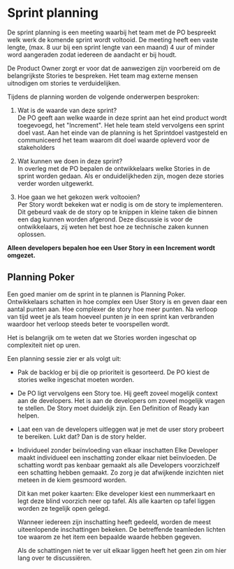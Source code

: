 # Sprint planning
De sprint planning is een meeting waarbij het team met de PO bespreekt welk werk de komende sprint wordt voltooid.
De meeting heeft een vaste lengte, (max. 8 uur bij een sprint lengte van een maand) 4 uur of minder word aangeraden
zodat iedereen de aandacht er bij houdt.

De Product Owner zorgt er voor dat de aanwezigen zijn voorbereid om de belangrijkste Stories te bespreken.
Het team mag externe mensen uitnodigen om stories te verduidelijken.

Tijdens de planning worden de volgende onderwerpen besproken:

1. Wat is de waarde van deze sprint? <br>
  De PO geeft aan welke waarde in deze sprint aan het eind product wordt toegevoegd, het "Increment".
  Het hele team steld vervolgens een sprint doel vast. Aan het einde van de planning is het Sprintdoel vastgesteld
  en communiceerd het team waarom dit doel waarde opleverd voor de stakeholders

2. Wat kunnen we doen in deze sprint? <br>
  In overleg met de PO bepalen de ontwikkelaars welke Stories in de sprint worden gedaan.
  Als er onduidelijkheden zijn, mogen deze stories verder worden uitgewerkt.

3. Hoe gaan we het gekozen werk voltooien? <br>
  Per Story wordt bekeken wat er nodig is om de story te implementeren. Dit gebeurd vaak de de story op te knippen in kleine taken
  die binnen een dag kunnen worden afgerond. Deze discussie is voor de ontwikkelaars, zij weten het best hoe ze technische
  zaken kunnen oplossen.

**Alleen developers bepalen hoe een User Story in een Increment wordt omgezet.**



## Planning Poker
Een goed manier om de sprint in te plannen is Planning Poker.
Ontwikkelaars schatten in hoe complex een User Story is en geven daar een aantal punten aan.
Hoe complexer de story hoe meer punten. Na verloop van tijd weet je als team hoeveel punten je
in een sprint kan verbranden waardoor het verloop steeds beter te voorspellen wordt.

Het is belangrijk om te weten dat we Stories worden ingeschat op complexiteit niet op uren.


Een planning sessie zier er als volgt uit:

- Pak de backlog er bij die op prioriteit is gesorteerd. De PO kiest de stories welke ingeschat moeten worden.
- De PO ligt vervolgens een Story toe. Hij geeft zoveel mogelijk context aan de developers. Het is aan de developers
  om zoveel mogelijk vragen te stellen. De Story moet duidelijk zijn. Een Definition of Ready kan helpen.

- Laat een van de developers uitleggen wat je met de user story probeert te bereiken.
  Lukt dat? Dan is de story helder.

- Individueel zonder beïnvloeding van elkaar inschatten
  Elke Developer maakt individueel een inschatting zonder elkaar niet beïnvloeden. De schatting wordt
  pas kenbaar gemaakt als alle Developers voorzichzelf een schatting hebben gemaakt. Zo zorg je dat afwijkende inzichten niet meteen in de kiem gesmoord worden.

  Dit kan met poker kaarten:
  Elke developer kiest een nummerkaart en legt deze blind voorzich neer op tafel.
  Als alle kaarten op tafel liggen worden ze tegelijk open gelegd.

  Wanneer iedereen zijn inschatting heeft gedeeld, worden de meest uiteenlopende inschattingen bekeken.
  De betreffende teamleden lichten toe waarom ze het item een bepaalde waarde hebben gegeven.

  Als de schattingen niet te ver uit elkaar liggen heeft het geen zin om hier lang over te discussiëren.

